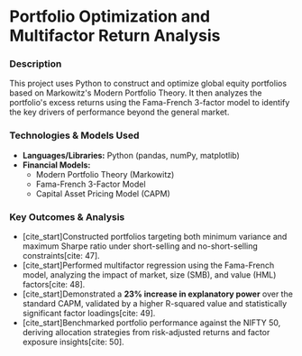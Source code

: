 # Portfolio Optimization and Multifactor Return Analysis

### Description
This project uses Python to construct and optimize global equity portfolios based on Markowitz's Modern Portfolio Theory. It then analyzes the portfolio's excess returns using the Fama-French 3-factor model to identify the key drivers of performance beyond the general market.

### Technologies & Models Used
* **Languages/Libraries:** Python (pandas, numPy, matplotlib) 
* **Financial Models:**
    * Modern Portfolio Theory (Markowitz) 
    * Fama-French 3-Factor Model
    * Capital Asset Pricing Model (CAPM)

### Key Outcomes & Analysis
* [cite_start]Constructed portfolios targeting both minimum variance and maximum Sharpe ratio under short-selling and no-short-selling constraints[cite: 47].
* [cite_start]Performed multifactor regression using the Fama-French model, analyzing the impact of market, size (SMB), and value (HML) factors[cite: 48].
* [cite_start]Demonstrated a **23% increase in explanatory power** over the standard CAPM, validated by a higher R-squared value and statistically significant factor loadings[cite: 49].
* [cite_start]Benchmarked portfolio performance against the NIFTY 50, deriving allocation strategies from risk-adjusted returns and factor exposure insights[cite: 50].
